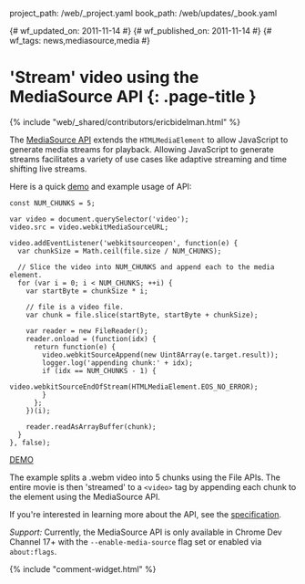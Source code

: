 project_path: /web/_project.yaml
book_path: /web/updates/_book.yaml

{# wf_updated_on: 2011-11-14 #}
{# wf_published_on: 2011-11-14 #}
{# wf_tags: news,mediasource,media #}

# 'Stream' video using the MediaSource API {: .page-title }

{% include "web/_shared/contributors/ericbidelman.html" %}


The [MediaSource API](https://developer.mozilla.org/en-US/docs/Web/API/MediaSource) extends the `HTMLMediaElement` to allow JavaScript to generate media streams for playback. Allowing JavaScript to generate streams facilitates a variety of use cases like adaptive streaming and time shifting live streams.

Here is a quick [demo](http://html5-demos.appspot.com/static/media-source.html) and example usage of API:


    const NUM_CHUNKS = 5;
    
    var video = document.querySelector('video');
    video.src = video.webkitMediaSourceURL;
    
    video.addEventListener('webkitsourceopen', function(e) {
      var chunkSize = Math.ceil(file.size / NUM_CHUNKS);
    
      // Slice the video into NUM_CHUNKS and append each to the media element.
      for (var i = 0; i < NUM_CHUNKS; ++i) {
        var startByte = chunkSize * i;
    
        // file is a video file.
        var chunk = file.slice(startByte, startByte + chunkSize);
    
        var reader = new FileReader();
        reader.onload = (function(idx) {
          return function(e) {
            video.webkitSourceAppend(new Uint8Array(e.target.result));
            logger.log('appending chunk:' + idx);
            if (idx == NUM_CHUNKS - 1) {
              video.webkitSourceEndOfStream(HTMLMediaElement.EOS_NO_ERROR);
            }
          };
        })(i);
    
        reader.readAsArrayBuffer(chunk);
      }
    }, false);
    

[DEMO](http://html5-demos.appspot.com/static/media-source.html)

The example splits a .webm video into 5 chunks using the File APIs. The entire movie is then 'streamed' to a `<video>` tag by appending each chunk to the element using the MediaSource API.

If you're interested in learning more about the API, see the [specification](http://html5-mediasource-api.googlecode.com/svn/trunk/draft-spec/mediasource-draft-spec.html).

*Support:* Currently, the MediaSource API is only available in Chrome Dev Channel 17+ with the `--enable-media-source` flag set or enabled via `about:flags`.


{% include "comment-widget.html" %}
